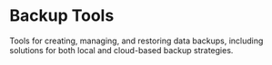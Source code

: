 # Backup Tools

Tools for creating, managing, and restoring data backups, including solutions for both local and cloud-based backup strategies.

